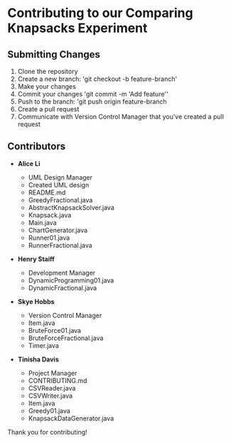 # Contributing to our Comparing Knapsacks Experiment

## Submitting Changes
1. Clone the repository
2. Create a new branch: 'git checkout -b feature-branch'
3. Make your changes
4. Commit your changes 'git commit -m 'Add feature''
5. Push to the branch: 'git push origin feature-branch
6. Create a pull request
7. Communicate with Version Control Manager that you've created a pull request

## Contributors
- **Alice Li**
    - UML Design Manager
    - Created UML design
    - README.md
    - GreedyFractional.java
    - AbstractKnapsackSolver.java
    - Knapsack.java
    - Main.java
    - ChartGenerator.java
    - Runner01.java
    - RunnerFractional.java

- **Henry Staiff**
    - Development Manager
    - DynamicProgramming01.java
    - DynamicFractional.java

- **Skye Hobbs**
    - Version Control Manager
    - Item.java
    - BruteForce01.java
    - BruteForceFractional.java
    - Timer.java

- **Tinisha Davis**
    - Project Manager
    - CONTRIBUTING.md
    - CSVReader.java
    - CSVWriter.java
    - Item.java
    - Greedy01.java
    - KnapsackDataGenerator.java

Thank you for contributing! 